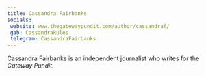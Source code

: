 ```yaml
---
title: Cassandra Fairbanks
socials:
 website: www.thegatewaypundit.com/author/cassandraf/
 gab: CassandraRules
 telegram: CassandraFairbanks
---
```


Cassandra Fairbanks is an independent journalist who writes for the _Gateway
Pundit_.
